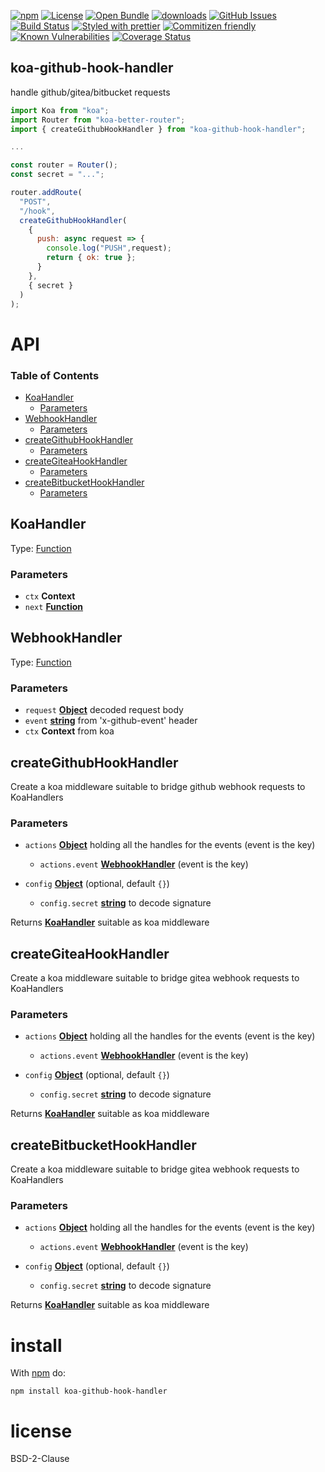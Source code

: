 [![npm](https://img.shields.io/npm/v/koa-github-hook-handler.svg)](https://www.npmjs.com/package/koa-github-hook-handler)
[![License](https://img.shields.io/badge/License-BSD%203--Clause-blue.svg)](https://opensource.org/licenses/BSD-3-Clause)
[![Open Bundle](https://bundlejs.com/badge-light.svg)](https://bundlejs.com/?q=koa-github-hook-handler)
[![downloads](http://img.shields.io/npm/dm/koa-github-hook-handler.svg?style=flat-square)](https://npmjs.org/package/koa-github-hook-handler)
[![GitHub Issues](https://img.shields.io/github/issues/arlac77/koa-github-hook-handler.svg?style=flat-square)](https://github.com/arlac77/koa-github-hook-handler/issues)
[![Build Status](https://img.shields.io/endpoint.svg?url=https%3A%2F%2Factions-badge.atrox.dev%2Farlac77%2Fkoa-github-hook-handler%2Fbadge\&style=flat)](https://actions-badge.atrox.dev/arlac77/koa-github-hook-handler/goto)
[![Styled with prettier](https://img.shields.io/badge/styled_with-prettier-ff69b4.svg)](https://github.com/prettier/prettier)
[![Commitizen friendly](https://img.shields.io/badge/commitizen-friendly-brightgreen.svg)](http://commitizen.github.io/cz-cli/)
[![Known Vulnerabilities](https://snyk.io/test/github/arlac77/koa-github-hook-handler/badge.svg)](https://snyk.io/test/github/arlac77/koa-github-hook-handler)
[![Coverage Status](https://coveralls.io/repos/arlac77/koa-github-hook-handler/badge.svg)](https://coveralls.io/github/arlac77/koa-github-hook-handler)

## koa-github-hook-handler

handle github/gitea/bitbucket requests

<!-- skip-example -->

```js
import Koa from "koa";
import Router from "koa-better-router";
import { createGithubHookHandler } from "koa-github-hook-handler";

...

const router = Router();
const secret = "...";

router.addRoute(
  "POST",
  "/hook",
  createGithubHookHandler(
    {
      push: async request => {
        console.log("PUSH",request);
        return { ok: true };
      }
    },
    { secret }
  )
);
```

# API

<!-- Generated by documentation.js. Update this documentation by updating the source code. -->

### Table of Contents

*   [KoaHandler](#koahandler)
    *   [Parameters](#parameters)
*   [WebhookHandler](#webhookhandler)
    *   [Parameters](#parameters-1)
*   [createGithubHookHandler](#creategithubhookhandler)
    *   [Parameters](#parameters-2)
*   [createGiteaHookHandler](#creategiteahookhandler)
    *   [Parameters](#parameters-3)
*   [createBitbucketHookHandler](#createbitbuckethookhandler)
    *   [Parameters](#parameters-4)

## KoaHandler

Type: [Function](https://developer.mozilla.org/docs/Web/JavaScript/Reference/Statements/function)

### Parameters

*   `ctx` **Context** 
*   `next` **[Function](https://developer.mozilla.org/docs/Web/JavaScript/Reference/Statements/function)** 

## WebhookHandler

Type: [Function](https://developer.mozilla.org/docs/Web/JavaScript/Reference/Statements/function)

### Parameters

*   `request` **[Object](https://developer.mozilla.org/docs/Web/JavaScript/Reference/Global_Objects/Object)** decoded request body
*   `event` **[string](https://developer.mozilla.org/docs/Web/JavaScript/Reference/Global_Objects/String)** from 'x-github-event' header
*   `ctx` **Context** from koa

## createGithubHookHandler

Create a koa middleware suitable to bridge github webhook requests to KoaHandlers

### Parameters

*   `actions` **[Object](https://developer.mozilla.org/docs/Web/JavaScript/Reference/Global_Objects/Object)** holding all the handles for the events (event is the key)

    *   `actions.event` **[WebhookHandler](#webhookhandler)** (event is the key)
*   `config` **[Object](https://developer.mozilla.org/docs/Web/JavaScript/Reference/Global_Objects/Object)**  (optional, default `{}`)

    *   `config.secret` **[string](https://developer.mozilla.org/docs/Web/JavaScript/Reference/Global_Objects/String)** to decode signature

Returns **[KoaHandler](#koahandler)** suitable as koa middleware

## createGiteaHookHandler

Create a koa middleware suitable to bridge gitea webhook requests to KoaHandlers

### Parameters

*   `actions` **[Object](https://developer.mozilla.org/docs/Web/JavaScript/Reference/Global_Objects/Object)** holding all the handles for the events (event is the key)

    *   `actions.event` **[WebhookHandler](#webhookhandler)** (event is the key)
*   `config` **[Object](https://developer.mozilla.org/docs/Web/JavaScript/Reference/Global_Objects/Object)**  (optional, default `{}`)

    *   `config.secret` **[string](https://developer.mozilla.org/docs/Web/JavaScript/Reference/Global_Objects/String)** to decode signature

Returns **[KoaHandler](#koahandler)** suitable as koa middleware

## createBitbucketHookHandler

Create a koa middleware suitable to bridge gitea webhook requests to KoaHandlers

### Parameters

*   `actions` **[Object](https://developer.mozilla.org/docs/Web/JavaScript/Reference/Global_Objects/Object)** holding all the handles for the events (event is the key)

    *   `actions.event` **[WebhookHandler](#webhookhandler)** (event is the key)
*   `config` **[Object](https://developer.mozilla.org/docs/Web/JavaScript/Reference/Global_Objects/Object)**  (optional, default `{}`)

    *   `config.secret` **[string](https://developer.mozilla.org/docs/Web/JavaScript/Reference/Global_Objects/String)** to decode signature

Returns **[KoaHandler](#koahandler)** suitable as koa middleware

# install

With [npm](http://npmjs.org) do:

```shell
npm install koa-github-hook-handler
```

# license

BSD-2-Clause
